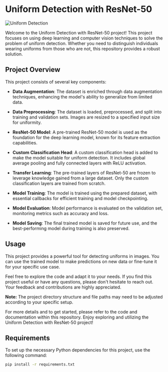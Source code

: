 # Uniform Detection with ResNet-50

![Uniform Detection](home.png)

Welcome to the Uniform Detection with ResNet-50 project! This project focuses on using deep learning and computer vision techniques to solve the problem of uniform detection. Whether you need to distinguish individuals wearing uniforms from those who are not, this repository provides a robust solution.

## Project Overview

This project consists of several key components:

- **Data Augmentation**: The dataset is enriched through data augmentation techniques, enhancing the model's ability to generalize from limited data.

- **Data Preprocessing**: The dataset is loaded, preprocessed, and split into training and validation sets. Images are resized to a specified input size for uniformity.

- **ResNet-50 Model**: A pre-trained ResNet-50 model is used as the foundation for the deep learning model, known for its feature extraction capabilities.

- **Custom Classification Head**: A custom classification head is added to make the model suitable for uniform detection. It includes global average pooling and fully connected layers with ReLU activation.

- **Transfer Learning**: The pre-trained layers of ResNet-50 are frozen to leverage knowledge gained from a large dataset. Only the custom classification layers are trained from scratch.

- **Model Training**: The model is trained using the prepared dataset, with essential callbacks for efficient training and model checkpointing.

- **Model Evaluation**: Model performance is evaluated on the validation set, monitoring metrics such as accuracy and loss.

- **Model Saving**: The final trained model is saved for future use, and the best-performing model during training is also preserved.

## Usage

This project provides a powerful tool for detecting uniforms in images. You can use the trained model to make predictions on new data or fine-tune it for your specific use case.

Feel free to explore the code and adapt it to your needs. If you find this project useful or have any questions, please don't hesitate to reach out. Your feedback and contributions are highly appreciated.

**Note:** The project directory structure and file paths may need to be adjusted according to your specific setup.

For more details and to get started, please refer to the code and documentation within this repository. Enjoy exploring and utilizing the Uniform Detection with ResNet-50 project!

## Requirements

To set up the necessary Python dependencies for this project, use the following command:

```bash
pip install -r requirements.txt
